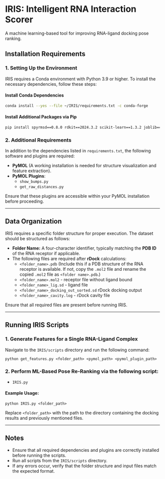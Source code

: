# IRIS: Intelligent RNA Interaction Scorer  
A machine learning-based tool for improving RNA-ligand docking pose ranking.

## Installation Requirements  

### 1. Setting Up the Environment  
IRIS requires a Conda environment with Python 3.9 or higher. To install the necessary dependencies, follow these steps:

#### Install Conda Dependencies  
```bash
conda install --yes --file ~/IRIS/requirements.txt -c conda-forge
```

#### Install Additional Packages via Pip  
```bash
pip install spyrmsd==0.8.0 rdkit==2024.3.2 scikit-learn==1.3.2 joblib==1.3.2 pandas catboost==1.2.7
```

### 2. Additional Requirements  
In addition to the dependencies listed in `requirements.txt`, the following software and plugins are required:

- **PyMOL** (A working installation is needed for structure visualization and feature extraction).  
- **PyMOL Plugins**:
  - `show_bumps.py`
  - `get_raw_distances.py`  

Ensure that these plugins are accessible within your PyMOL installation before proceeding.  

---

## Data Organization  

IRIS requires a specific folder structure for proper execution. The dataset should be structured as follows:

- **Folder Name:** A four-character identifier, typically matching the **PDB ID** of the RNA receptor if applicable.
- The following files are required after **rDock** calculations:
  - `<folder_name>.pdb` (Include this if a PDB structure of the RNA receptor is available. If not, copy the `.mol2` file and rename the copied `.mol2` file as `<folder name>.pdb`.)
  - `<folder_name>.mol2` - receptor file without ligand bound
  - `<folder_name>_lig.sd` - ligand file
  - `<folder_name>_docking_out_sorted.sd` rDock docking output
  - `<folder_name>_cavity.log` - rDock cavity file 

Ensure that all required files are present before running IRIS.

---

## Running IRIS Scripts  

### 1. Generate Features for a Single RNA-Ligand Complex  
Navigate to the `IRIS/scripts` directory and run the following command:  
```
python get_features.py <folder_path> <pymol_path> <pymol_plugin_path>
```

### 2. Perform ML-Based Pose Re-Ranking via the following script:

- `IRIS.py`


#### Example Usage:  
```
python IRIS.py <folder_path>
```

Replace `<folder_path>` with the path to the directory containing the docking results and previously mentioned files.

---

## Notes  
- Ensure that all required dependencies and plugins are correctly installed before running the scripts.  
- Run all scripts from the `IRIS/scripts` directory.  
- If any errors occur, verify that the folder structure and input files match the expected format.  
